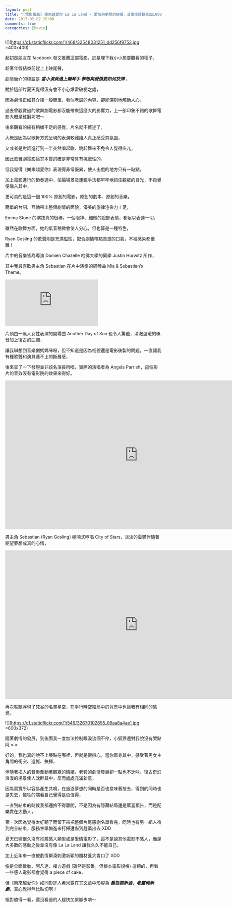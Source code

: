 ```yaml
---
layout: post
title: "[電影推薦] 樂來越愛你 La La Land - 愛情與夢想的抉擇，音樂太好聽先加1000分！！"
date: 2017-02-02 20:00
comments: true
categories: [Movie]
---
```


![](https://c1.staticflickr.com/1/468/32548031251_dd256f8753.jpg =400x400)

起初是朋友在 facebook 發文推薦這部電影，於是埋下我小小想要觀看的種子， 

趁著年假結束前趕上上映尾聲，

劇情簡介的標語是 ***當小演員遇上鋼琴手 夢想與愛情要如何抉擇*** ，

關於這部片夏天覺得沒有會不小心爆雷破梗之處，

因為劇情正如其介紹一般簡單，看似老調的內容，卻能深刻地觸動人心，

過去曾觀賞過的歌舞劇電影都沒能帶來這麼大的影響力，上一部印象不錯的歌舞電影大概是紅磨坊吧～

後來觀看的總有稍嫌不足的感覺，片名就不贅述了，

大概是因為以歌舞方式呈現的表演較難讓人真正感受其氛圍，

又或者是對話進行到一半突然唱起歌、跳起舞來不免令人覺得突兀，

因此歌舞劇電影論其本質的確是非常具有挑戰性的，

但我覺得《樂來越愛你》表現得非常優異，使人出戲的地方只有一點點，

加上電影進行的節奏適中，拍攝場景及運鏡手法都牢牢地抓住觀眾的目光，不自覺便融入其中，

更可貴的是這一個 100% 原創的電影，原創的劇本、原創的音樂，

簡單的台詞、互動帶出整個劇情的面貌，優美的旋律渲染力十足，

Emma Stone 的演技真的很棒，一個眼神、細微的臉部表情，都足以表達一切，

雖然在歌舞方面，她的氣音稍微會使人分心，但也算是一種特色，

Ryan Gosling 的歌聲則是充滿磁性，配合劇情帶點苦澀的口氣，不被感染都很難！

片中的音樂皆為導演 Damien Chazelle 哈佛大學的同學 Justin Hurwitz 所作，

其中我最喜歡男主角 Sebastian 在片中演奏的鋼琴曲 Mia & Sebastian’s Theme。

<div class="video-container">
	<iframe src="https://www.youtube.com/embed/cOzbqConkkU" frameborder="0" allowfullscreen></iframe>
</div>

片頭由一黑人女性表演的開場曲 Another Day of Sun 也令人驚艷，清澈溫暖的嗓音加上復古的曲調，

讓我聯想到音樂劇媽媽咪呀，但不知道是因為相貌還是電影後製的問題，一直讓我有種歌聲和演員連不上的斷層感，

後來查了一下發現並非該名演員所唱，實際的演唱者為 Angela Parrish，這個影片的音效沒有電影院的效果來得好。

<div class="video-container">
	<iframe width="854" height="480" src="https://www.youtube.com/embed/CWnYIb2lqpo?list=RDCWnYIb2lqpo" frameborder="0" allowfullscreen></iframe>
</div>

男主角 Sebastian (Ryan Gosling) 呢喃式哼唱 City of Stars，淡淡的憂鬱伴隨著期望夢想成真的心情，

<div class="video-container">
	<iframe width="854" height="480" src="https://www.youtube.com/embed/N_QkLwsjRik" frameborder="0" allowfullscreen></iframe>
</div>

再次聆聽浮現了梵谷的名畫星空，在平行時空結局中的背景中也讓我有相同的感覺。

![](https://c1.staticflickr.com/1/546/32670102655_09aa8a4ae1.jpg =600x372)

隨著劇情的發展，到後面我一度無法控制眼淚流個不停，小狐狸還對我說沒有哭點阿 =.=

好的，我也真的說不上哭點在哪裡，但就是很揪心，當你置身其中，感受著男女主角間的衝突、遺憾、抉擇，

伴隨著扣人的音樂牽動著觀眾的情緒，老套的劇情發展卻一點也不乏味，復古奇幻浪漫的場景使人沈醉其中，反而處處充滿新意，

因為寫實所以容易產生共鳴，在追逐夢想的同時是否也意味著捨去，得到的同時也是失去，犧牲的端看自己覺得是否值得，

一直到結束的時候我都還捨不得離開，不是因為有隱藏結局還是驚喜預告，而是配樂實在太動人，

第一次因為覺得太好聽了而留下來把整個片尾感謝名單看完，同時也有另一組人待到完全結束，服務生準備進來打掃還嚇到趕緊出去 XDD

夏天已經很久沒有推薦感人類型或是愛情電影了，這不是說其他電影不感人，而是大多數的感動之後並沒有像 La La Land 讓我久久不能自己，

加上近年來一直被劇情緊湊刺激新穎的題材養大胃口了 XDD 

像是全面啟動、阿凡達、權力遊戲 (雖然是影集，但根本電影規格) 這類的，再看一些感人電影都會覺得 a piece of cake，

但《樂來越愛你》如同影評人希米露在其[文章](https://sosreader.com/la-la-land/)中形容為 ***舊瓶裝新酒、老靈魂新劇***，真心覺得無比貼切啊！

絕對值得一看，還沒看過的人趕快加緊腳步唷～





















